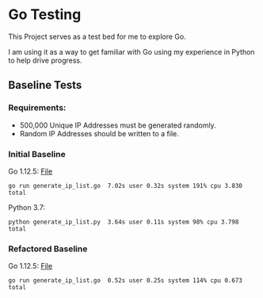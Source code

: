 # Go Testing

This Project serves as a test bed for me to explore Go.

I am using it as a way to get familiar with Go using my experience in Python to help drive progress.

## Baseline Tests

### Requirements:
- 500,000 Unique IP Addresses must be generated randomly.
- Random IP Addresses should be written to a file.

### Initial Baseline

Go 1.12.5: [File](https://github.com/edwinmillan/go_testing/blob/0057033bc2e6955d24d219bc4e4ea04cfc1db03b/generate_ip_list.go)

`go run generate_ip_list.go  7.02s user 0.32s system 191% cpu 3.830 total`

Python 3.7:

`python generate_ip_list.py  3.64s user 0.11s system 98% cpu 3.798 total`


### Refactored Baseline
Go 1.12.5: [File](https://github.com/edwinmillan/go_testing/blob/7f9b9e8bf56084bcee6a0a6d7d6b0efb1c8ab842/generate_ip_list.go)

`go run generate_ip_list.go  0.52s user 0.25s system 114% cpu 0.673 total`
